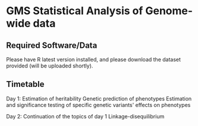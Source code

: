 GMS Statistical Analysis of Genome-wide data
============================================

Required Software/Data
----------------------
Please have R latest version installed, and please download the dataset provided (will be uploaded shortly).



Timetable
---------
Day 1: Estimation of heritability 
       Genetic prediction of phenotypes
       Estimation and significance testing of specific genetic variants' effects on phenotypes
       
Day 2: Continuation of the topics of day 1
       Linkage-disequilibrium 
